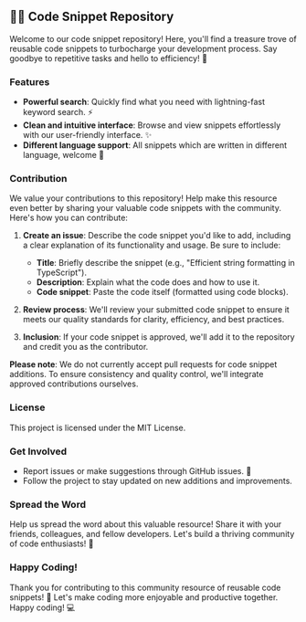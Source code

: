 ## 👨‍💻 Code Snippet Repository 

Welcome to our code snippet repository! Here, you'll find a treasure trove of reusable code snippets to turbocharge your development process. Say goodbye to repetitive tasks and hello to efficiency! 🚀

### Features

* **Powerful search**: Quickly find what you need with lightning-fast keyword search. ⚡
* **Clean and intuitive interface**: Browse and view snippets effortlessly with our user-friendly interface. ✨
* **Different language support**: All snippets which are written in different language, welcome 🤗

### Contribution

We value your contributions to this repository! Help make this resource even better by sharing your valuable code snippets with the community. Here's how you can contribute:

1. **Create an issue**: Describe the code snippet you'd like to add, including a clear explanation of its functionality and usage. Be sure to include:
    * **Title**: Briefly describe the snippet (e.g., "Efficient string formatting in TypeScript").
    * **Description**: Explain what the code does and how to use it.
    * **Code snippet**: Paste the code itself (formatted using code blocks).

2. **Review process**: We'll review your submitted code snippet to ensure it meets our quality standards for clarity, efficiency, and best practices.

3. **Inclusion**: If your code snippet is approved, we'll add it to the repository and credit you as the contributor.

**Please note**: We do not currently accept pull requests for code snippet additions. To ensure consistency and quality control, we'll integrate approved contributions ourselves.

### License

This project is licensed under the MIT License.

### Get Involved

* Report issues or make suggestions through GitHub issues. 📝
* Follow the project to stay updated on new additions and improvements.

### Spread the Word

Help us spread the word about this valuable resource! Share it with your friends, colleagues, and fellow developers. Let's build a thriving community of code enthusiasts! 🌟

### Happy Coding!

Thank you for contributing to this community resource of reusable code snippets! 🙌 Let's make coding more enjoyable and productive together. Happy coding! 💻
